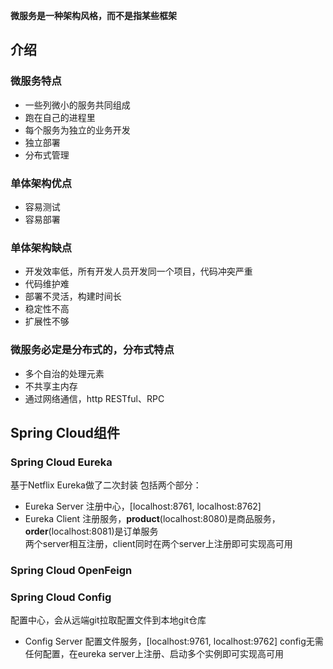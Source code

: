 **微服务是一种架构风格，而不是指某些框架**

## 介绍
### 微服务特点
* 一些列微小的服务共同组成
* 跑在自己的进程里
* 每个服务为独立的业务开发
* 独立部署
* 分布式管理  

### 单体架构优点
* 容易测试
* 容易部署

### 单体架构缺点
* 开发效率低，所有开发人员开发同一个项目，代码冲突严重
* 代码维护难
* 部署不灵活，构建时间长
* 稳定性不高
* 扩展性不够

### 微服务必定是分布式的，分布式特点
* 多个自治的处理元素
* 不共享主内存
* 通过网络通信，http RESTful、RPC

## Spring Cloud组件
### Spring Cloud Eureka
基于Netflix Eureka做了二次封装
包括两个部分：
 * Eureka Server 注册中心，[localhost:8761, localhost:8762]
 * Eureka Client 注册服务，**product**(localhost:8080)是商品服务，**order**(localhost:8081)是订单服务  
两个server相互注册，client同时在两个server上注册即可实现高可用

### Spring Cloud OpenFeign

### Spring Cloud Config
配置中心，会从远端git拉取配置文件到本地git仓库
* Config Server 配置文件服务，[localhost:9761, localhost:9762]
config无需任何配置，在eureka server上注册、启动多个实例即可实现高可用